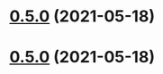 # [0.5.0](https://github.com/appex/aurelia-dompurify/compare/0.4.1...0.5.0) (2021-05-18)



# [0.5.0](https://github.com/appex/aurelia-dompurify/compare/0.4.1...0.5.0) (2021-05-18)




